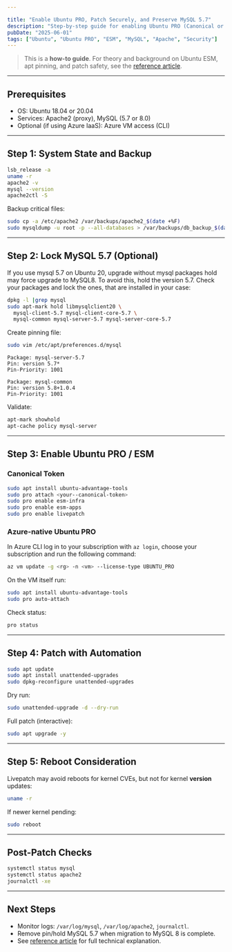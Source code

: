 ```yaml
---

title: "Enable Ubuntu PRO, Patch Securely, and Preserve MySQL 5.7"
description: "Step-by-step guide for enabling Ubuntu PRO (Canonical or Azure), configuring package pinning and apt-mark hold for legacy services, and safely automating security patching."
pubDate: "2025-06-01"
tags: ["Ubuntu", "Ubuntu PRO", "ESM", "MySQL", "Apache", "Security"]
---
```


> This is a **how-to guide**. For theory and background on Ubuntu ESM, apt pinning, and patch safety, see the [reference article](/en/reference/ubuntu-pro-esm-theory).

---

## Prerequisites

* OS: Ubuntu 18.04 or 20.04
* Services: Apache2 (proxy), MySQL (5.7 or 8.0)
* Optional (if using Azure IaaS): Azure VM access (CLI)

---

## Step 1: System State and Backup

```bash
lsb_release -a
uname -r
apache2 -v
mysql --version
apache2ctl -S
```

Backup critical files:

```bash
sudo cp -a /etc/apache2 /var/backups/apache2_$(date +%F)
sudo mysqldump -u root -p --all-databases > /var/backups/db_backup_$(date +%F).sql
```

---

## Step 2: Lock MySQL 5.7 (Optional)

If you use mysql 5.7 on Ubuntu 20, upgrade without mysql packages hold may force upgrade to MySQL8. To avoid this, hold the version 5.7. Check your packages and lock the ones, that are installed in your case:

```bash
dpkg -l |grep mysql
sudo apt-mark hold libmysqlclient20 \
  mysql-client-5.7 mysql-client-core-5.7 \
  mysql-common mysql-server-5.7 mysql-server-core-5.7
```

Create pinning file:

```bash
sudo vim /etc/apt/preferences.d/mysql
```

```text
Package: mysql-server-5.7
Pin: version 5.7*
Pin-Priority: 1001

Package: mysql-common
Pin: version 5.8+1.0.4
Pin-Priority: 1001
```

Validate:

```bash
apt-mark showhold
apt-cache policy mysql-server
```

---

## Step 3: Enable Ubuntu PRO / ESM

### Canonical Token

```bash
sudo apt install ubuntu-advantage-tools
sudo pro attach <your--canonical-token>
sudo pro enable esm-infra
sudo pro enable esm-apps
sudo pro enable livepatch
```

### Azure-native Ubuntu PRO

In Azure CLI log in to your subscription with `az login`, choose your subscription and run the following command:

```bash
az vm update -g <rg> -n <vm> --license-type UBUNTU_PRO
```

On the VM itself run:

```bash
sudo apt install ubuntu-advantage-tools
sudo pro auto-attach
```

Check status:

```bash
pro status
```

---

## Step 4: Patch with Automation

```bash
sudo apt update
sudo apt install unattended-upgrades
sudo dpkg-reconfigure unattended-upgrades
```

Dry run:

```bash
sudo unattended-upgrade -d --dry-run
```

Full patch (interactive):

```bash
sudo apt upgrade -y
```

---

## Step 5: Reboot Consideration

Livepatch may avoid reboots for kernel CVEs, but not for kernel **version** updates:

```bash
uname -r
```

If newer kernel pending:

```bash
sudo reboot
```

---

## Post-Patch Checks

```bash
systemctl status mysql
systemctl status apache2
journalctl -xe
```

---

## Next Steps

* Monitor logs: `/var/log/mysql`, `/var/log/apache2`, `journalctl`.
* Remove pin/hold MySQL 5.7 when migration to MySQL 8 is complete.
* See [reference article](/en/reference/ubuntu-pro-esm-theory) for full technical explanation.
